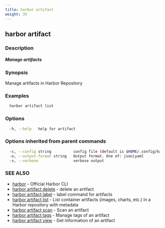 ```yaml
---
title: harbor artifact
weight: 35
---
```

## harbor artifact

### Description

##### Manage artifacts

### Synopsis

Manage artifacts in Harbor Repository

### Examples

```sh
  harbor artifact list
```

### Options

```sh
  -h, --help   help for artifact
```

### Options inherited from parent commands

```sh
  -c, --config string          config file (default is $HOME/.config/harbor-cli/config.yaml)
  -o, --output-format string   Output format. One of: json|yaml
  -v, --verbose                verbose output
```

### SEE ALSO

* [harbor](harbor.md)	 - Official Harbor CLI
* [harbor artifact delete](harbor-artifact-delete.md)	 - delete an artifact
* [harbor artifact label](harbor-artifact-label.md)	 - label command for artifacts
* [harbor artifact list](harbor-artifact-list.md)	 - List container artifacts (images, charts, etc.) in a Harbor repository with metadata
* [harbor artifact scan](harbor-artifact-scan.md)	 - Scan an artifact
* [harbor artifact tags](harbor-artifact-tags.md)	 - Manage tags of an artifact
* [harbor artifact view](harbor-artifact-view.md)	 - Get information of an artifact

